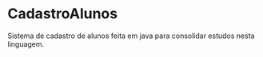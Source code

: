 # CadastroAlunos
Sistema de cadastro de alunos feita em java para consolidar estudos nesta linguagem.
